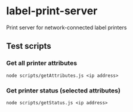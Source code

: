 # label-print-server

Print server for network-connected label printers

## Test scripts

### Get all printer attributes

```console
node scripts/getAttributes.js <ip address>
```

### Get printer status (selected attributes)

```console
node scripts/getStatus.js <ip address>
```

